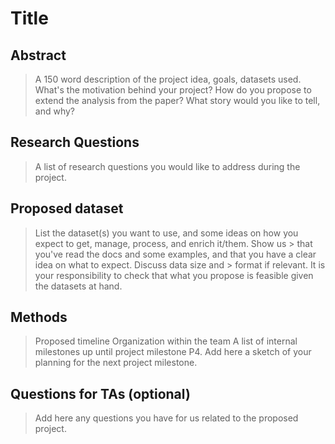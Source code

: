 # Title

## Abstract

> A 150 word description of the project idea, goals, datasets used. What's the motivation behind your project? How do you propose to extend the analysis from the paper? What story would you like to tell, and why? 

## Research Questions

> A list of research questions you would like to address during the project.

## Proposed dataset

> List the dataset(s) you want to use, and some ideas on how you expect to get, manage, process, and enrich it/them. Show us > that you've read the docs and some examples, and that you have a clear idea on what to expect. Discuss data size and > format if relevant. It is your responsibility to check that what you propose is feasible given the datasets at hand.

## Methods

> Proposed timeline
> Organization within the team
> A list of internal milestones up until project milestone P4. Add here a sketch of your planning for the next project milestone.

## Questions for TAs (optional)

> Add here any questions you have for us related to the proposed project.
